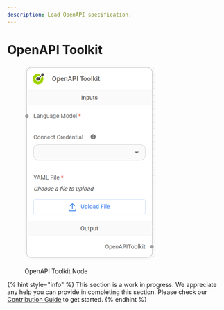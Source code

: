 ```yaml
---
description: Load OpenAPI specification.
---
```


# OpenAPI Toolkit

<figure><img src="../../../.gitbook/assets/image (4) (1) (1) (1) (1).png" alt="" width="306"><figcaption><p>OpenAPI Toolkit Node</p></figcaption></figure>

{% hint style="info" %}
This section is a work in progress. We appreciate any help you can provide in completing this section. Please check our [Contribution Guide](../../../contributing/) to get started.
{% endhint %}
